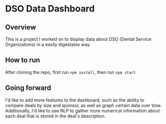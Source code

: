 # DSO Data Dashboard

## Overview
This is a project I worked on to display data about DSO (Dental Service Organizations) in a easily digestable way. 

## How to run
After cloning the repo, first run `npm install`, then run `npm start`

## Going forward
I'd like to add more features to the dashboard, such as the ability to compare deals by size and sponsor, as well as graph certain data over time. Additionally, I'd like to use NLP to gather more numerical information about each deal that is stored in the deal's description. 

